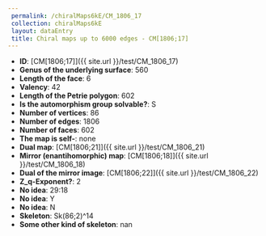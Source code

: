 ```yaml
--- 
 permalink: /chiralMaps6kE/CM_1806_17 
 collection: chiralMaps6kE
 layout: dataEntry
 title: Chiral maps up to 6000 edges - CM[1806;17]
---
```


- **ID**: [CM[1806;17]]({{ site.url }}/test/CM_1806_17)
- **Genus of the underlying surface**: 560
- **Length of the face**: 6
- **Valency**: 42
- **Length of the Petrie polygon**: 602
- **Is the automorphism group solvable?**: S
- **Number of vertices**: 86
- **Number of edges**: 1806
- **Number of faces**: 602
- **The map is self-**: none
- **Dual map**: [CM[1806;21]]({{ site.url }}/test/CM_1806_21)
- **Mirror (enantihomorphic) map**: [CM[1806;18]]({{ site.url }}/test/CM_1806_18)
- **Dual of the mirror image**: [CM[1806;22]]({{ site.url }}/test/CM_1806_22)
- **Z_q-Exponent?**: 2
- **No idea**:  29:18
- **No idea**: Y
- **No idea**: N
- **Skeleton**: Sk(86;2)^14
- **Some other kind of skeleton**: nan
